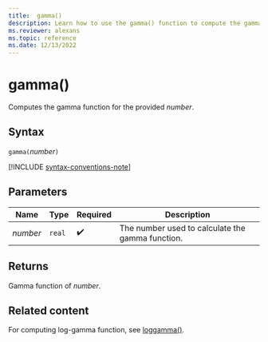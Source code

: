 ```yaml
---
title:  gamma()
description: Learn how to use the gamma() function to compute the gamma of the input parameter.
ms.reviewer: alexans
ms.topic: reference
ms.date: 12/13/2022
---
```

# gamma()

Computes the gamma function for the provided *number*.

## Syntax

`gamma(`*number*`)`

[!INCLUDE [syntax-conventions-note](../includes/syntax-conventions-note.md)]

## Parameters

| Name | Type | Required | Description |
|--|--|--|--|
| *number* | `real` |  :heavy_check_mark: | The number used to calculate the gamma function. |

## Returns

Gamma function of *number*.

## Related content

For computing log-gamma function, see [loggamma()](loggamma-function.md).
